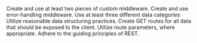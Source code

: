 Create and use at least two pieces of custom middleware.
Create and use error-handling middleware.
Use at least three different data categories
Utilize reasonable data structuring practices.
Create GET routes for all data that should be exposed to the client.
Utilize route parameters, where appropriate.
Adhere to the guiding principles of REST.
